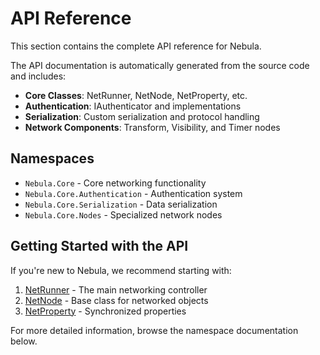 # API Reference

This section contains the complete API reference for Nebula.

The API documentation is automatically generated from the source code and includes:

- **Core Classes**: NetRunner, NetNode, NetProperty, etc.
- **Authentication**: IAuthenticator and implementations
- **Serialization**: Custom serialization and protocol handling
- **Network Components**: Transform, Visibility, and Timer nodes

## Namespaces

- `Nebula.Core` - Core networking functionality
- `Nebula.Core.Authentication` - Authentication system
- `Nebula.Core.Serialization` - Data serialization
- `Nebula.Core.Nodes` - Specialized network nodes

## Getting Started with the API

If you're new to Nebula, we recommend starting with:

1. [NetRunner](xref:Nebula.NetRunner) - The main networking controller
2. [NetNode](xref:Nebula.NetNode) - Base class for networked objects
3. [NetProperty](xref:Nebula.NetProperty) - Synchronized properties

For more detailed information, browse the namespace documentation below.
